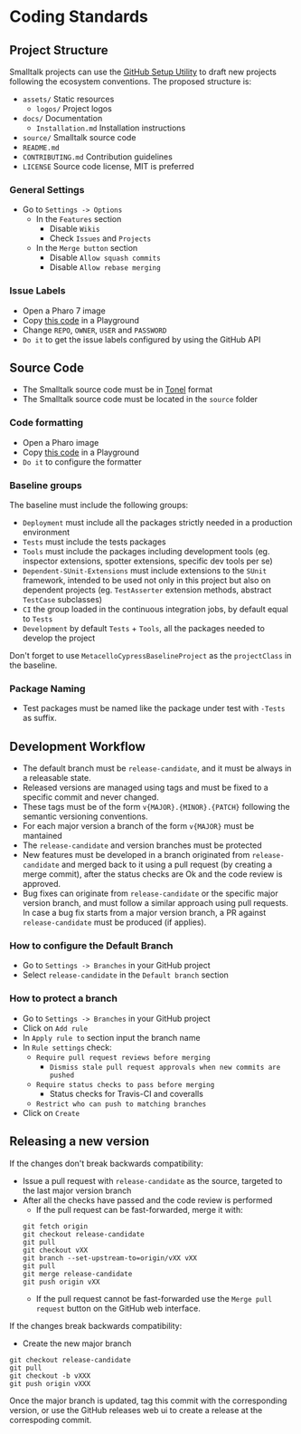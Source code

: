 # Coding Standards

## Project Structure

Smalltalk projects can use the [GitHub Setup Utility](https://github.com/ba-st/GitHub-setup) to draft new projects following the ecosystem conventions. The proposed structure is:

- `assets/` Static resources
  - `logos/`  Project logos
- `docs/` Documentation
  - `Installation.md` Installation instructions
- `source/` Smalltalk source code
- `README.md`
- `CONTRIBUTING.md` Contribution guidelines
- `LICENSE` Source code license, MIT is preferred

### General Settings

- Go to `Settings -> Options`
  - In the `Features` section
    - Disable `Wikis`
    - Check `Issues` and `Projects`
  - In the `Merge button` section
    - Disable `Allow squash commits`
    - Disable `Allow rebase merging`

### Issue Labels

- Open a Pharo 7 image
- Copy [this code](https://gist.github.com/gcotelli/cd3f3e50faeb37325e8f0eb9288fdb1f) in a Playground
- Change `REPO`, `OWNER`, `USER` and `PASSWORD`
- `Do it` to get the issue labels configured by using the GitHub API


## Source Code

- The Smalltalk source code must be in [Tonel](https://github.com/pharo-vcs/tonel) format
- The Smalltalk source code must be located in the `source` folder

### Code formatting

- Open a Pharo image
- Copy [this code](https://gist.github.com/gcotelli/54d3648c656cb2ac79872c0932c424b6) in a Playground
- `Do it` to configure the formatter

### Baseline groups

The baseline must include the following groups:

- `Deployment` must include all the packages strictly needed in a production environment
- `Tests` must include the tests packages
- `Tools` must include the packages including development tools (eg. inspector extensions, spotter extensions, specific dev tools per se)
- `Dependent-SUnit-Extensions` must include extensions to the `SUnit` framework, intended to be used not only in this project but also on dependent projects (eg. `TestAsserter` extension methods, abstract `TestCase` subclasses)
- `CI` the group loaded in the continuous integration jobs, by default equal to `Tests`
- `Development` by default `Tests` + `Tools`, all the packages needed to develop the project

Don't forget to use `MetacelloCypressBaselineProject` as the `projectClass` in the baseline.

### Package Naming

- Test packages must be named like the package under test with `-Tests` as suffix.

## Development Workflow

- The default branch must be `release-candidate`, and it must be always in a releasable state.
- Released versions are managed using tags and must be fixed to a specific commit and never changed.
- These tags must be of the form `v{MAJOR}.{MINOR}.{PATCH}` following the semantic versioning conventions.
- For each major version a branch of the form `v{MAJOR}` must be mantained
- The `release-candidate` and version branches must be protected
- New features must be developed in a branch originated from `release-candidate` and merged back to it using a pull request (by creating a merge commit), after the status checks are Ok and the code review is approved.
- Bug fixes can originate from `release-candidate` or the specific major version branch, and must follow a similar approach using pull requests. In case a bug fix starts from a major version branch, a PR against `release-candidate` must be produced (if applies).

### How to configure the Default Branch
- Go to `Settings -> Branches` in your GitHub project
- Select `release-candidate` in the `Default branch` section

### How to protect a branch
- Go to `Settings -> Branches` in your GitHub project
- Click on `Add rule`
- In `Apply rule to` section input the branch name
- In `Rule settings` check:
  - `Require pull request reviews before merging`
    - `Dismiss stale pull request approvals when new commits are pushed`
  - `Require status checks to pass before merging`
    - Status checks for Travis-CI and coveralls
  - `Restrict who can push to matching branches`
- Click on `Create`

## Releasing a new version

If the changes don't break backwards compatibility:
- Issue a pull request with `release-candidate` as the source, targeted to the last major version branch
- After all the checks have passed and the code review is performed
  - If the pull request can be fast-forwarded, merge it with:
  ```
  git fetch origin
  git checkout release-candidate
  git pull
  git checkout vXX
  git branch --set-upstream-to=origin/vXX vXX
  git pull
  git merge release-candidate
  git push origin vXX
  ```
  - If the pull request cannot be fast-forwarded use the `Merge pull request` button on the GitHub web interface.

If the changes break backwards compatibility:
- Create the new major branch
```
git checkout release-candidate
git pull
git checkout -b vXXX
git push origin vXXX
```

Once the major branch is updated, tag this commit with the corresponding version, or use the GitHub releases web ui to create a release at the correspoding commit.
